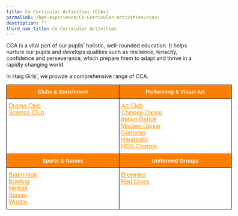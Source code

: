 ```yaml
---
title: Co Curricular Activities (CCAs)
permalink: /hgs-experience/Co-Curricular-Activities/ccas/
description: ""
third_nav_title: Co Curricular Activities
---
```

CCA is a vital part of our pupils’ holistic, well-rounded education. It helps nurture our pupils and develops qualities such as resilience, tenacity, confidence and perseverance, which prepare them to adapt and thrive in a rapidly changing world.

In Haig Girls’, we provide a comprehensive range of CCA.

<style type="text/css">
.tg  {border-collapse:collapse;border-spacing:0;margin:0px auto;}
.tg td{border-color:black;border-style:solid;border-width:1px;font-family:Arial, sans-serif;font-size:14px;
  overflow:hidden;padding:10px 5px;word-break:normal;}
.tg th{border-color:black;border-style:solid;border-width:1px;font-family:Arial, sans-serif;font-size:14px;
  font-weight:normal;overflow:hidden;padding:10px 5px;word-break:normal;}
.tg .tg-5sko{background-color:#FFF;font-size:16px;text-align:left;vertical-align:top}
.tg .tg-t0cp{background-color:#FD7E00;color:#FFF;font-weight:bold;text-align:center;vertical-align:top}
</style>
<table class="tg" style="undefined;table-layout: fixed; width: 600px">
<colgroup>
<col style="width: 300px">
<col style="width: 300px">
</colgroup>
<tbody>
  <tr>
    <td class="tg-t0cp"><span style="color:white">Clubs &amp; Enrichment</span></td>
    <td class="tg-t0cp"><span style="color:white">Performing &amp; Visual Art</span></td>
  </tr>
  <tr>
    <td class="tg-5sko"><a href="https://haiggirls-moe-edu-sg-admin.cwp.sg/hgs-experience/co-curricular-activities-cca/drama-club" target="_blank" rel="noopener noreferrer"><span style="text-decoration:underline;color:#FC9400">Drama Club</span></a><br><a href="https://haiggirls-moe-edu-sg-admin.cwp.sg/hgs-experience/co-curricular-activities-cca/science-club" target="_blank" rel="noopener noreferrer"><span style="text-decoration:underline;color:#FC9400">Science Club</span></a></td>
    <td class="tg-5sko"><a href="https://haiggirls-moe-edu-sg-admin.cwp.sg/hgs-experience/co-curricular-activities-cca/art-club" target="_blank" rel="noopener noreferrer"><span style="text-decoration:underline;color:#FC9400">Art Club</span></a><br><a href="https://haiggirls-moe-edu-sg-admin.cwp.sg/hgs-experience/co-curricular-activities-cca/chinese-dance" target="_blank" rel="noopener noreferrer"><span style="text-decoration:underline;color:#FC9400">Chinese Dance</span></a><br><a href="https://haiggirls-moe-edu-sg-admin.cwp.sg/hgs-experience/co-curricular-activities-cca/indian-dance" target="_blank" rel="noopener noreferrer"><span style="text-decoration:underline;color:#FC9400">Indian Dance</span></a><br><a href="https://haiggirls-moe-edu-sg-admin.cwp.sg/hgs-experience/co-curricular-activities-cca/modern-dance" target="_blank" rel="noopener noreferrer"><span style="text-decoration:underline;color:#FC9400">Modern Dance</span></a><br><a href="https://haiggirls-moe-edu-sg-admin.cwp.sg/hgs-experience/co-curricular-activities-cca/gamelan" target="_blank" rel="noopener noreferrer"><span style="text-decoration:underline;color:#FC9400">Gamelan</span></a><br><a href="https://haiggirls-moe-edu-sg-admin.cwp.sg/hgs-experience/co-curricular-activities-cca/handbells" target="_blank" rel="noopener noreferrer"><span style="text-decoration:underline;color:#FC9400">Handbells</span></a><br><a href="https://haiggirls-moe-edu-sg-admin.cwp.sg/hgs-experience/co-curricular-activities-cca/hgs-chorale" target="_blank" rel="noopener noreferrer"><span style="text-decoration:underline;color:#FC9400">HGS Chorale</span></a></td>
  </tr>
  <tr>
    <td class="tg-t0cp"><span style="color:white">Sports &amp; Games</span></td>
    <td class="tg-t0cp"><span style="color:white">Uniformed Groups</span></td>
  </tr>
  <tr>
    <td class="tg-5sko"><a href="https://haiggirls-moe-edu-sg-admin.cwp.sg/hgs-experience/co-curricular-activities-cca/badminton" target="_blank" rel="noopener noreferrer"><span style="text-decoration:underline;color:#FC9400">Badminton</span></a><br><a href="https://haiggirls-moe-edu-sg-admin.cwp.sg/hgs-experience/co-curricular-activities-cca/bowling" target="_blank" rel="noopener noreferrer"><span style="text-decoration:underline;color:#FC9400">Bowling</span></a><br><a href="https://haiggirls-moe-edu-sg-admin.cwp.sg/hgs-experience/co-curricular-activities-cca/netball" target="_blank" rel="noopener noreferrer"><span style="text-decoration:underline;color:#FC9400">Netball</span></a><br><a href="https://haiggirls-moe-edu-sg-admin.cwp.sg/hgs-experience/co-curricular-activities-cca/soccer" target="_blank" rel="noopener noreferrer"><span style="text-decoration:underline;color:#FC9400">Soccer</span></a><br><a href="https://haiggirls-moe-edu-sg-admin.cwp.sg/hgs-experience/co-curricular-activities-cca/wushu" target="_blank" rel="noopener noreferrer"><span style="text-decoration:underline;color:#FC9400">Wushu</span></a></td>
    <td class="tg-5sko"><a href="https://haiggirls-moe-edu-sg-admin.cwp.sg/hgs-experience/co-curricular-activities-cca/brownies" target="_blank" rel="noopener noreferrer"><span style="text-decoration:underline;color:#FC9400">Brownies</span></a><br><a href="https://haiggirls-moe-edu-sg-admin.cwp.sg/hgs-experience/co-curricular-activities-cca/red-cross-youth" target="_blank" rel="noopener noreferrer"><span style="text-decoration:underline;color:#FC9400">Red Cross</span></a></td>
  </tr>
</tbody>
</table>